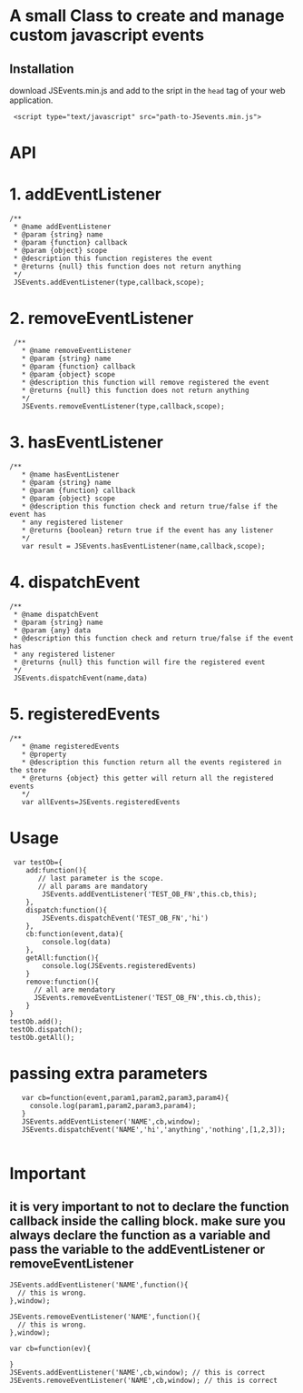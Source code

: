 # A small Class to create and manage custom javascript events

## Installation

download JSEvents.min.js and add to the sript in the ```head```
tag of your web application.

``` <script type="text/javascript" src="path-to-JSevents.min.js">```
# API

# 1. addEventListener
  ```
  /**
   * @name addEventListener
   * @param {string} name
   * @param {function} callback
   * @param {object} scope
   * @description this function registeres the event
   * @returns {null} this function does not return anything
   */
   JSEvents.addEventListener(type,callback,scope);
  ```

# 2. removeEventListener
```
 /**
   * @name removeEventListener
   * @param {string} name
   * @param {function} callback
   * @param {object} scope
   * @description this function will remove registered the event
   * @returns {null} this function does not return anything
   */
   JSEvents.removeEventListener(type,callback,scope);
```
# 3. hasEventListener
```
/**
   * @name hasEventListener
   * @param {string} name
   * @param {function} callback
   * @param {object} scope
   * @description this function check and return true/false if the event has
   * any registered listener
   * @returns {boolean} return true if the event has any listener
   */
   var result = JSEvents.hasEventListener(name,callback,scope);
```
# 4. dispatchEvent
  ```
  /**
   * @name dispatchEvent
   * @param {string} name
   * @param {any} data
   * @description this function check and return true/false if the event has
   * any registered listener
   * @returns {null} this function will fire the registered event
   */
   JSEvents.dispatchEvent(name,data)
  ```
# 5. registeredEvents
```
/**
   * @name registeredEvents
   * @property
   * @description this function return all the events registered in the store
   * @returns {object} this getter will return all the registered events
   */
   var allEvents=JSEvents.registeredEvents
```


# Usage

```
 var testOb={
    add:function(){
       // last parameter is the scope.
       // all params are mandatory
        JSEvents.addEventListener('TEST_OB_FN',this.cb,this);
    },
    dispatch:function(){
        JSEvents.dispatchEvent('TEST_OB_FN','hi')
    },
    cb:function(event,data){
        console.log(data)
    },
    getAll:function(){
        console.log(JSEvents.registeredEvents)
    }
    remove:function(){
      // all are mendatory
      JSEvents.removeEventListener('TEST_OB_FN',this.cb,this);
    }
}
testOb.add();
testOb.dispatch();
testOb.getAll();
```

# passing extra parameters

```
   var cb=function(event,param1,param2,param3,param4){
     console.log(param1,param2,param3,param4);
   }
   JSEvents.addEventListener('NAME',cb,window);
   JSEvents.dispatchEvent('NAME','hi','anything','nothing',[1,2,3]);
   
```

# Important

## it is very important to not to declare the function callback inside the calling block. make sure you always declare the function as a variable and pass the variable to the addEventListener or removeEventListener


```
JSEvents.addEventListener('NAME',function(){
  // this is wrong.
},window);

JSEvents.removeEventListener('NAME',function(){
  // this is wrong.
},window);

var cb=function(ev){

}
JSEvents.addEventListener('NAME',cb,window); // this is correct
JSEvents.removeEventListener('NAME',cb,window); // this is correct

```
